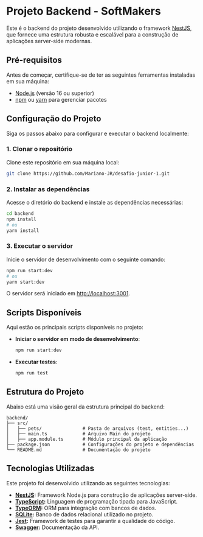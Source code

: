 # Projeto Backend - SoftMakers

Este é o backend do projeto desenvolvido utilizando o framework [NestJS](https://nestjs.com/), que fornece uma estrutura robusta e escalável para a construção de aplicações server-side modernas.

## Pré-requisitos

Antes de começar, certifique-se de ter as seguintes ferramentas instaladas em sua máquina:

- [Node.js](https://nodejs.org) (versão 16 ou superior)
- [npm](https://www.npmjs.com/) ou [yarn](https://yarnpkg.com/) para gerenciar pacotes

## Configuração do Projeto

Siga os passos abaixo para configurar e executar o backend localmente:

### 1. Clonar o repositório

Clone este repositório em sua máquina local:

```bash
git clone https://github.com/Mariano-JR/desafio-junior-1.git
```

### 2. Instalar as dependências

Acesse o diretório do backend e instale as dependências necessárias:

```bash
cd backend
npm install
# ou
yarn install
```

### 3. Executar o servidor

Inicie o servidor de desenvolvimento com o seguinte comando:

```bash
npm run start:dev
# ou
yarn start:dev
```

O servidor será iniciado em [http://localhost:3001](http://localhost:3001/api).

## Scripts Disponíveis

Aqui estão os principais scripts disponíveis no projeto:

- **Iniciar o servidor em modo de desenvolvimento**:
  ```bash
  npm run start:dev
  ```
- **Executar testes**:
  ```bash
  npm run test
  ```

## Estrutura do Projeto

Abaixo está uma visão geral da estrutura principal do backend:

```
backend/
├── src/
│   ├── pets/               # Pasta de arquivos (test, entities...)
│   ├── main.ts             # Arquivo Main do projeto
│   ├── app.module.ts       # Módulo principal da aplicação
├── package.json            # Configurações do projeto e dependências
└── README.md               # Documentação do projeto
```

## Tecnologias Utilizadas

Este projeto foi desenvolvido utilizando as seguintes tecnologias:

- **[NestJS](https://nestjs.com/):** Framework Node.js para construção de aplicações server-side.
- **[TypeScript](https://www.typescriptlang.org/):** Linguagem de programação tipada para JavaScript.
- **[TypeORM](https://typeorm.io/):** ORM para integração com bancos de dados.
- **[SQLite](https://www.sqlite.org/):** Banco de dados relacional utilizado no projeto.
- **[Jest](https://jestjs.io/):** Framework de testes para garantir a qualidade do código.
- **[Swagger](https://swagger.io/):** Documentação da API.